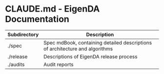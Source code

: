 # CLAUDE.md - EigenDA Documentation

| Subdirectory  | Description                                                                   |
|---------------|-------------------------------------------------------------------------------|
| ./spec        | Spec mdBook, containing detailed descriptions of architecture and algorithms  |
| ./release     | Descriptions of EigenDA release process                                       |
| ./audits      | Audit reports                                                                 |

<!-- Auto-update: 2025-10-05T11:11:48.176271 -->
